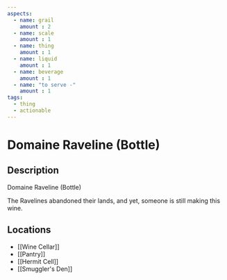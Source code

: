 ```yaml
---
aspects: 
  - name: grail
    amount : 2
  - name: scale
    amount : 1
  - name: thing
    amount : 1
  - name: liquid
    amount : 1
  - name: beverage
    amount : 1
  - name: "to serve -"
    amount : 1
tags:
  - thing
  - actionable
---
```


# Domaine Raveline (Bottle)

## Description
Domaine Raveline (Bottle)

The Ravelines abandoned their lands, and yet, someone is still making this wine.
## Locations
- [[Wine Cellar]]
- [[Pantry]]
- [[Hermit Cell]]
- [[Smuggler's Den]]